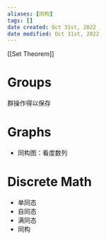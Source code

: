 ```yaml
---
aliases: [同构]
tags: []
date created: Oct 31st, 2022
date modified: Oct 31st, 2022
---
```

[[Set Theorem]]
# Groups
群操作得以保存


# Graphs
- 同构图：看度数列


# Discrete Math
- 单同态
- 自同态
- 满同态
- 同构
